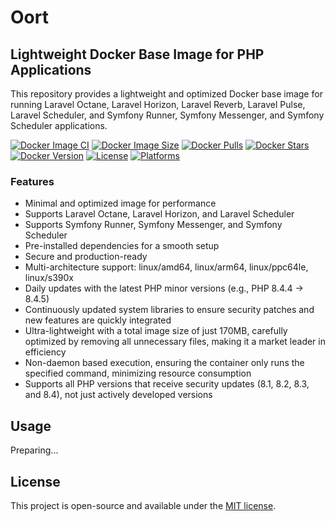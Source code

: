 # Oort

## Lightweight Docker Base Image for PHP Applications

This repository provides a lightweight and optimized Docker base image for running Laravel Octane, Laravel Horizon, Laravel Reverb, Laravel Pulse, Laravel Scheduler, and Symfony Runner, Symfony Messenger, and Symfony Scheduler applications.

[![Docker Image CI](https://img.shields.io/github/actions/workflow/status/thecaliskan/oort/build.yml?branch=master)](https://github.com/thecaliskan/oort/actions)
[![Docker Image Size](https://img.shields.io/docker/image-size/thecaliskan/oort/latest)](https://hub.docker.com/r/thecaliskan/oort)
[![Docker Pulls](https://img.shields.io/docker/pulls/thecaliskan/oort)](https://hub.docker.com/r/thecaliskan/oort)
[![Docker Stars](https://img.shields.io/docker/stars/thecaliskan/oort)](https://hub.docker.com/r/thecaliskan/oort)
[![Docker Version](https://img.shields.io/docker/v/thecaliskan/oort/latest)](https://hub.docker.com/r/thecaliskan/oort)
[![License](https://img.shields.io/github/license/thecaliskan/oort)](https://github.com/thecaliskan/oort/blob/master/LICENSE)
[![Platforms](https://img.shields.io/badge/platforms-linux%2Famd64%20%7C%20linux%2Farm64%20%7C%20linux%2Fppc64le%20%7C%20linux%2Fs390x%20%7C%20macos%2Famd64%20%7C%20macos%2Farm64-blue)](https://hub.docker.com/r/thecaliskan/oort)

### Features

- Minimal and optimized image for performance
- Supports Laravel Octane, Laravel Horizon, and Laravel Scheduler 
- Supports Symfony Runner, Symfony Messenger, and Symfony Scheduler
- Pre-installed dependencies for a smooth setup 
- Secure and production-ready
- Multi-architecture support: linux/amd64, linux/arm64, linux/ppc64le, linux/s390x
- Daily updates with the latest PHP minor versions (e.g., PHP 8.4.4 → 8.4.5)
- Continuously updated system libraries to ensure security patches and new features are quickly integrated
- Ultra-lightweight with a total image size of just 170MB, carefully optimized by removing all unnecessary files, making it a market leader in efficiency
- Non-daemon based execution, ensuring the container only runs the specified command, minimizing resource consumption
- Supports all PHP versions that receive security updates (8.1, 8.2, 8.3, and 8.4), not just actively developed versions

## Usage

Preparing...

## License

This project is open-source and available under the [MIT license](LICENSE).